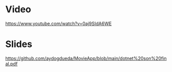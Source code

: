 # Video
https://www.youtube.com/watch?v=0aj9SIdA6WE

# Slides
https://github.com/aydogdueda/MovieApp/blob/main/dotnet%20son%20final.pdf
